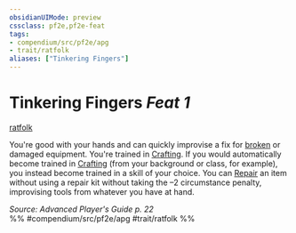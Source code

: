 ```yaml
---
obsidianUIMode: preview
cssclass: pf2e,pf2e-feat
tags:
- compendium/src/pf2e/apg
- trait/ratfolk
aliases: ["Tinkering Fingers"]
---
```

# Tinkering Fingers  *Feat 1*  
[ratfolk](ratfolk-b1.md "Ratfolk Ancestry & Heritage Trait")  


You're good with your hands and can quickly improvise a fix for [broken](conditions.md#Broken) or damaged equipment. You're trained in [Crafting](skills.md#Crafting). If you would automatically become trained in [Crafting](skills.md#Crafting) (from your background or class, for example), you instead become trained in a skill of your choice. You can [Repair](repair.md) an item without using a repair kit without taking the –2 circumstance penalty, improvising tools from whatever you have at hand.

*Source: Advanced Player's Guide p. 22*  
%% #compendium/src/pf2e/apg #trait/ratfolk %%